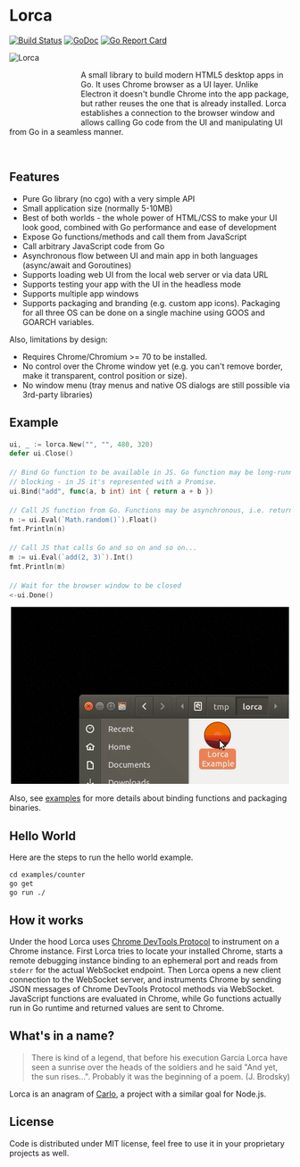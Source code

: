 # Lorca

[![Build Status](https://img.shields.io/github/workflow/status/zserge/lorca/CI%20Pipeline)](https://github.com/zserge/lorca)
[![GoDoc](https://godoc.org/github.com/zserge/lorca?status.svg)](https://godoc.org/github.com/zserge/lorca)
[![Go Report Card](https://goreportcard.com/badge/github.com/zserge/lorca)](https://goreportcard.com/report/github.com/zserge/lorca)

<div>
<img align="left" src="https://raw.githubusercontent.com/kjk/lorca/master/lorca.png" alt="Lorca" width="128px" height="128px" />
<br/>
<p>
	A small library to build modern HTML5 desktop apps in Go. It uses Chrome
	browser as a UI layer. Unlike Electron it doesn't bundle Chrome into the app
	package, but rather reuses the one that is already installed. Lorca
	establishes a connection to the browser window and allows calling Go code
	from the UI and manipulating UI from Go in a seamless manner.
</p>
<br/>
</div>

## Features

- Pure Go library (no cgo) with a very simple API
- Small application size (normally 5-10MB)
- Best of both worlds - the whole power of HTML/CSS to make your UI look
  good, combined with Go performance and ease of development
- Expose Go functions/methods and call them from JavaScript
- Call arbitrary JavaScript code from Go
- Asynchronous flow between UI and main app in both languages (async/await and Goroutines)
- Supports loading web UI from the local web server or via data URL
- Supports testing your app with the UI in the headless mode
- Supports multiple app windows
- Supports packaging and branding (e.g. custom app icons). Packaging for all
  three OS can be done on a single machine using GOOS and GOARCH variables.

Also, limitations by design:

- Requires Chrome/Chromium >= 70 to be installed.
- No control over the Chrome window yet (e.g. you can't remove border, make it
  transparent, control position or size).
- No window menu (tray menus and native OS dialogs are still possible via
  3rd-party libraries)

## Example

```go
ui, _ := lorca.New("", "", 480, 320)
defer ui.Close()

// Bind Go function to be available in JS. Go function may be long-running and
// blocking - in JS it's represented with a Promise.
ui.Bind("add", func(a, b int) int { return a + b })

// Call JS function from Go. Functions may be asynchronous, i.e. return promises
n := ui.Eval(`Math.random()`).Float()
fmt.Println(n)

// Call JS that calls Go and so on and so on...
m := ui.Eval(`add(2, 3)`).Int()
fmt.Println(m)

// Wait for the browser window to be closed
<-ui.Done()
```

<p align="center"><img src="examples/counter/counter.gif" /></p>

Also, see [examples](examples) for more details about binding functions and packaging binaries.

## Hello World

Here are the steps to run the hello world example.

```
cd examples/counter
go get
go run ./
```

## How it works

Under the hood Lorca uses [Chrome DevTools Protocol](https://chromedevtools.github.io/devtools-protocol/) to instrument on a Chrome instance. First Lorca tries to locate your installed Chrome, starts a remote debugging instance binding to an ephemeral port and reads from `stderr` for the actual WebSocket endpoint. Then Lorca opens a new client connection to the WebSocket server, and instruments Chrome by sending JSON messages of Chrome DevTools Protocol methods via WebSocket. JavaScript functions are evaluated in Chrome, while Go functions actually run in Go runtime and returned values are sent to Chrome.

## What's in a name?

> There is kind of a legend, that before his execution Garcia Lorca have seen a
> sunrise over the heads of the soldiers and he said "And yet, the sun rises...".
> Probably it was the beginning of a poem. (J. Brodsky)

Lorca is an anagram of [Carlo](https://github.com/GoogleChromeLabs/carlo/), a
project with a similar goal for Node.js.

## License

Code is distributed under MIT license, feel free to use it in your proprietary
projects as well.

